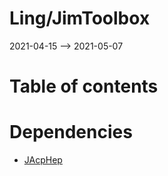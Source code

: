 Ling/JimToolbox
================
2021-04-15 --> 2021-05-07




Table of contents
===========



Dependencies
============
- [JAcpHep](https://github.com/lingtalfi/JAcpHep)


